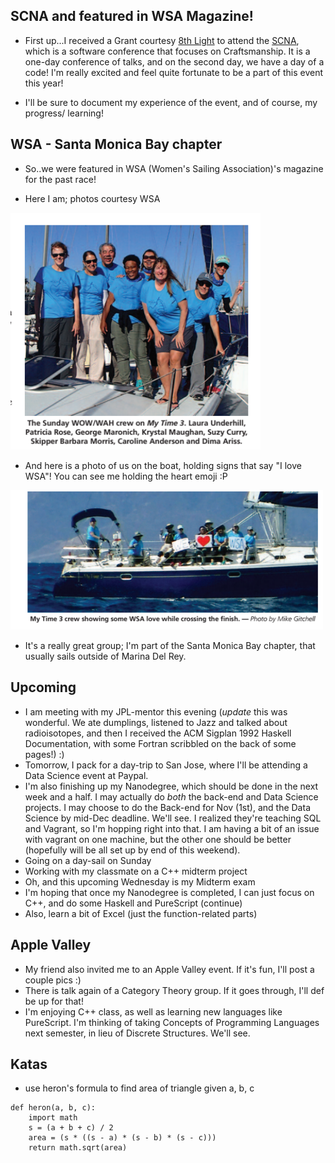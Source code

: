 ## SCNA and featured in WSA Magazine!

- First up...I received a Grant courtesy [8th Light](https://8thlight.com/) to attend the [SCNA](https://scna.softwarecraftsmanship.org/), which is a software
  conference that focuses on Craftsmanship. It is a one-day conference of talks, and on the 
  second day, we have a day of a code! I'm really excited and feel quite fortunate to be a part 
  of this event this year!
  
- I'll be sure to document my experience of the event, and of course, my progress/ learning!

## WSA - Santa Monica Bay chapter

- So..we were featured in WSA (Women's Sailing Association)'s magazine for the past race!

- Here I am; photos courtesy WSA 

<img src="/images/wowwah.png" width="400">

- And here is a photo of us on the boat, holding signs that say "I love WSA"!
  You can see me holding the heart emoji :P

<img src="/images/wowwah2.png" width="500">

- It's a really great group; I'm part of the Santa Monica Bay chapter, 
  that usually sails outside of Marina Del Rey.
  
## Upcoming
 
 - I am meeting with my JPL-mentor this evening (*update* this was wonderful. We ate dumplings, 
   listened to Jazz and talked about radioisotopes, and then I received the ACM Sigplan 1992 Haskell
   Documentation, with some Fortran scribbled on the back of some pages!) :)
 - Tomorrow, I pack for a day-trip to San Jose, where I'll be attending a Data Science event at Paypal.
 - I'm also finishing up my Nanodegree, which should be done in the next week and a half.
   I may actually do *both* the back-end and Data Science projects. I may choose to do the 
   Back-end for Nov (1st), and the Data Science by mid-Dec deadline. We'll see. I realized they're teaching
   SQL and Vagrant, so I'm hopping right into that. I am having a bit of an issue with vagrant on one 
   machine, but the other one should be better (hopefully will be all set up by end of this weekend).
 - Going on a day-sail on Sunday
 - Working with my classmate on a C++ midterm project
 - Oh, and this upcoming Wednesday is my Midterm exam
 - I'm hoping that once my Nanodegree is completed, I can just focus on C++, and do some Haskell and PureScript (continue)
 - Also, learn a bit of Excel (just the function-related parts)
 
## Apple Valley

- My friend also invited me to an Apple Valley event. If it's fun, I'll post a couple pics :)
- There is talk again of a Category Theory group. If it goes through, I'll def be up for that!
- I'm enjoying C++ class, as well as learning new languages like PureScript. I'm thinking of taking
  Concepts of Programming Languages next semester, in lieu of Discrete Structures. We'll see. 
  
## Katas

- use heron's formula to find area of triangle given a, b, c

```
def heron(a, b, c):
    import math
    s = (a + b + c) / 2 
    area = (s * ((s - a) * (s - b) * (s - c)))
    return math.sqrt(area)
```
  

